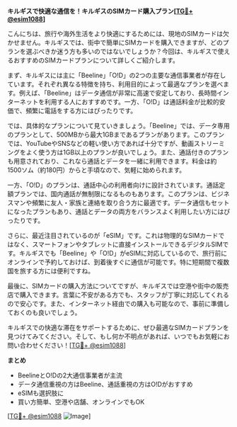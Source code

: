 **キルギスで快適な通信を！キルギスのSIMカード購入プラン[[TG💪+ @esim1088](https://t.me/s/esim1088)]**

こんにちは、旅行や海外生活をより快適にするためには、現地のSIMカードは欠かせません。キルギスでは、街中で簡単にSIMカードを購入できますが、どのプランを選ぶべきか迷う方も多いのではないでしょうか？今回は、キルギスで使えるおすすめのSIMカードプランについて詳しくご紹介します。

まず、キルギスには主に「Beeline」「O!D」の2つの主要な通信事業者が存在しています。それぞれ異なる特徴を持ち、利用目的によって最適なプランを選べます。例えば、「Beeline」はデータ通信が非常に高速で安定しており、長時間インターネットを利用する人におすすめです。一方、「O!D」は通話料金が比較的安価で、頻繁に電話をする方にはぴったりです。

では、具体的なプランについて見ていきましょう。「Beeline」では、データ専用のプランとして、500MBから最大1GBまであるプランがあります。このプランでは、YouTubeやSNSなどの軽い使い方であれば十分ですが、動画ストリーミングをよく使う方は1GB以上のプランが良いでしょう。また、通話付きのプランも用意されており、これなら通話とデータを一緒に利用できます。料金は約1500ソム（約180円）からと手頃なので、気軽に始められます。

一方、「O!D」のプランは、通話中心の利用者向けに設計されています。通話定額プランでは、国内通話が無制限になるものもあります。このプランは、ビジネスマンや頻繁に友人・家族と連絡を取り合う方に最適です。データ通信もセットになったプランもあり、通話とデータの両方をバランスよく利用したい方にはぴったりです。

さらに、最近注目されているのが「eSIM」です。これは物理的なSIMカードではなく、スマートフォンやタブレットに直接インストールできるデジタルSIMです。キルギスでも「Beeline」や「O!D」がeSIMに対応しているので、旅行前にオンラインで予約しておけば、到着後すぐに通信が可能です。特に短期間で複数国を旅する方には便利ですね。

最後に、SIMカードの購入方法についてですが、キルギスでは空港や街中の販売店で購入できます。言葉に不安がある方でも、スタッフが丁寧に対応してくれるので安心です。また、インターネット経由での購入も可能なので、事前に準備しておくのも良いでしょう。

キルギスでの快適な滞在をサポートするために、ぜひ最適なSIMカードプランを見つけてみてください。そして、もし何か不明点があれば、いつでもお気軽にお問い合わせください！[[TG💪+ @esim1088](https://t.me/s/esim1088)]

**まとめ**
- BeelineとO!Dの2大通信事業者が主流
- データ通信重視の方はBeeline、通話重視の方はO!Dがおすすめ
- eSIMも選択肢に
- 買い方簡単、空港や店舗、オンラインでもOK

[[TG💪+ @esim1088](https://t.me/s/esim1088) ![Image](https://i.postimg.cc/Y0z9fWf4/image.png)]